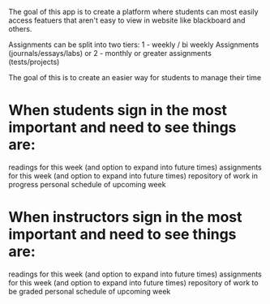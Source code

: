 The goal of this app is to create a platform where students can most easily access featuers that aren't easy to view in website like blackboard and others.

Assignments can be split into two tiers: 1 - weekly / bi weekly Assignments (journals/essays/labs) or 2 - monthly or greater assignments (tests/projects)


The goal of this is to create an easier way for students to manage their time

<h1>When students sign in the most important and need to see things are:</h1>
  readings for this week (and option to expand into future times)
  assignments for this week (and option to expand into future times)
  repository of work in progress
  personal schedule of upcoming week

<h1>When instructors sign in the most important and need to see things are:</h1>
  readings for this week (and option to expand into future times)
  assignments for this week (and option to expand into future times)
  repository of work to be graded
  personal schedule of upcoming week
